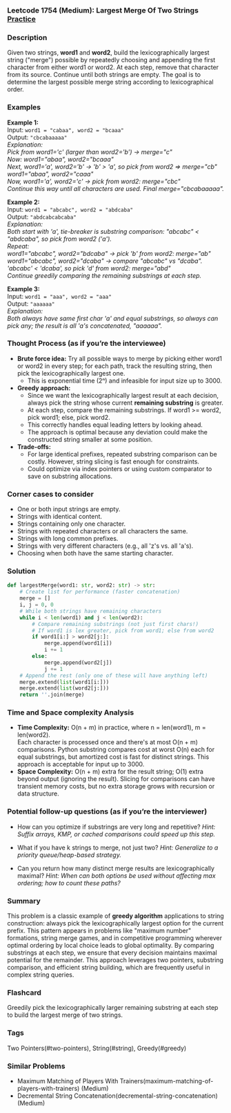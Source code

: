 ### Leetcode 1754 (Medium): Largest Merge Of Two Strings [Practice](https://leetcode.com/problems/largest-merge-of-two-strings)

### Description  
Given two strings, **word1** and **word2**, build the lexicographically largest string ("merge") possible by repeatedly choosing and appending the first character from either word1 or word2. At each step, remove that character from its source. Continue until both strings are empty. The goal is to determine the largest possible merge string according to lexicographical order.

### Examples  

**Example 1:**  
Input: `word1 = "cabaa", word2 = "bcaaa"`  
Output: `"cbcabaaaaa"`  
*Explanation:  
Pick from word1='c' (larger than word2='b') → merge="c"  
Now: word1="abaa", word2="bcaaa"  
Next, word1='a', word2='b' → 'b' > 'a', so pick from word2 ⇒ merge="cb"  
word1="abaa", word2="caaa"  
Now, word1='a', word2='c' → pick from word2: merge="cbc"  
Continue this way until all characters are used. Final merge="cbcabaaaaa".*

**Example 2:**  
Input: `word1 = "abcabc", word2 = "abdcaba"`  
Output: `"abdcabcabcaba"`  
*Explanation:  
Both start with 'a', tie-breaker is substring comparison: "abcabc" < "abdcaba", so pick from word2 ('a').  
Repeat:  
word1="abcabc", word2="bdcaba" → pick 'b' from word2: merge="ab"  
word1="abcabc", word2="dcaba" → compare "abcabc" vs "dcaba".  
'abcabc' < 'dcaba', so pick 'd' from word2: merge="abd"  
Continue greedily comparing the remaining substrings at each step.*

**Example 3:**  
Input: `word1 = "aaa", word2 = "aaa"`  
Output: `"aaaaaa"`  
*Explanation:  
Both always have same first char 'a' and equal substrings, so always can pick any; the result is all 'a's concatenated, "aaaaaa".*

### Thought Process (as if you’re the interviewee)  
- **Brute force idea:** Try all possible ways to merge by picking either word1 or word2 in every step; for each path, track the resulting string, then pick the lexicographically largest one.  
  - This is exponential time (2ⁿ) and infeasible for input size up to 3000.
- **Greedy approach:**  
  - Since we want the lexicographically largest result at each decision, always pick the string whose current **remaining substring** is greater.
  - At each step, compare the remaining substrings. If word1 >= word2, pick word1; else, pick word2.  
  - This correctly handles equal leading letters by looking ahead.
  - The approach is optimal because any deviation could make the constructed string smaller at some position.
- **Trade-offs:**  
  - For large identical prefixes, repeated substring comparison can be costly. However, string slicing is fast enough for constraints.
  - Could optimize via index pointers or using custom comparator to save on substring allocations.

### Corner cases to consider  
- One or both input strings are empty.
- Strings with identical content.
- Strings containing only one character.
- Strings with repeated characters or all characters the same.
- Strings with long common prefixes.
- Strings with very different characters (e.g., all 'z's vs. all 'a's).
- Choosing when both have the same starting character.

### Solution

```python
def largestMerge(word1: str, word2: str) -> str:
    # Create list for performance (faster concatenation)
    merge = []
    i, j = 0, 0
    # While both strings have remaining characters
    while i < len(word1) and j < len(word2):
        # Compare remaining substrings (not just first chars!)
        # If word1 is lex greater, pick from word1; else from word2
        if word1[i:] > word2[j:]:
            merge.append(word1[i])
            i += 1
        else:
            merge.append(word2[j])
            j += 1
    # Append the rest (only one of these will have anything left)
    merge.extend(list(word1[i:]))
    merge.extend(list(word2[j:]))
    return ''.join(merge)
```

### Time and Space complexity Analysis  

- **Time Complexity:** O(n + m) in practice, where n = len(word1), m = len(word2).  
  Each character is processed once and there's at most O(n + m) comparisons. Python substring compares cost at worst O(n) each for equal substrings, but amortized cost is fast for distinct strings. This approach is acceptable for input up to 3000.
- **Space Complexity:** O(n + m) extra for the result string; O(1) extra beyond output (ignoring the result). Slicing for comparisons can have transient memory costs, but no extra storage grows with recursion or data structure.

### Potential follow-up questions (as if you’re the interviewer)  

- How can you optimize if substrings are very long and repetitive?
  *Hint: Suffix arrays, KMP, or cached comparisons could speed up this step.*

- What if you have k strings to merge, not just two?
  *Hint: Generalize to a priority queue/heap-based strategy.*

- Can you return how many distinct merge results are lexicographically maximal?
  *Hint: When can both options be used without affecting max ordering; how to count these paths?*

### Summary
This problem is a classic example of **greedy algorithm** applications to string construction: always pick the lexicographically largest option for the current prefix. This pattern appears in problems like "maximum number" formations, string merge games, and in competitive programming wherever optimal ordering by local choice leads to global optimality. By comparing substrings at each step, we ensure that every decision maintains maximal potential for the remainder. This approach leverages two pointers, substring comparison, and efficient string building, which are frequently useful in complex string queries.


### Flashcard
Greedily pick the lexicographically larger remaining substring at each step to build the largest merge of two strings.

### Tags
Two Pointers(#two-pointers), String(#string), Greedy(#greedy)

### Similar Problems
- Maximum Matching of Players With Trainers(maximum-matching-of-players-with-trainers) (Medium)
- Decremental String Concatenation(decremental-string-concatenation) (Medium)